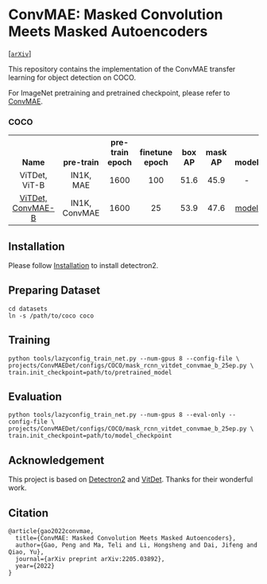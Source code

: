 # ConvMAE: Masked Convolution Meets Masked Autoencoders


[[`arXiv`](https://arxiv.org/abs/2205.03892)]

This repository contains the implementation of the ConvMAE transfer learning for object detection on COCO.

For ImageNet pretraining and pretrained checkpoint, please refer to [ConvMAE](https://github.com/Alpha-VL/ConvMAE).


### COCO

<table><tbody>
<!-- START TABLE -->
<!-- TABLE HEADER -->
<th valign="bottom">Name</th>
<th valign="bottom">pre-train</th>
<th valign="bottom">pre-train<br/>epoch</th>
<th valign="bottom">finetune<br/>epoch</th>
<th valign="bottom">box<br/>AP</th>
<th valign="bottom">mask<br/>AP</th>
<th valign="bottom">model</th>
<th valign="bottom">log</th>
<!-- TABLE BODY -->
<!-- ROW: mask_rcnn_vitdet_b_100ep -->
 <tr><td align="center">ViTDet, ViT-B</td>
<td align="center">IN1K, MAE</td>
<td align="center">1600</td>
<td align="center">100</td>
<td align="center">51.6</td>
<td align="center">45.9</td>
<td align="center">-</td>
<td align="center">-</td>
</tr>
<!-- ROW: mask_rcnn_vitdet_l_100ep -->
 <tr><td align="center"><a href="configs/COCO/mask_rcnn_vitdet_convmae_b_25ep.py">ViTDet, ConvMAE-B</a></td>
<td align="center">IN1K, ConvMAE</td>
<td align="center">1600</td>
<td align="center">25</td>
<td align="center">53.9</td>
<td align="center">47.6</td>
<td align="center"><a href="https://drive.google.com/file/d/1YAnoopUpLSorn9ugq8WGfPyhIDcFouTI/view?usp=sharing">model</a></td>
<td align="center"><a href="https://drive.google.com/file/d/1DccgEmvEQs6i_ZVGZESngIARznJVFDLY/view?usp=sharing">log</a></td>
</tr>
</tbody></table>


</tr>
</tbody></table>


## Installation

Please follow [Installation](https://detectron2.readthedocs.io/en/latest/tutorials/install.html) to install detectron2.

## Preparing Dataset

```
cd datasets
ln -s /path/to/coco coco
```

## Training
```
python tools/lazyconfig_train_net.py --num-gpus 8 --config-file \ 
projects/ConvMAEDet/configs/COCO/mask_rcnn_vitdet_convmae_b_25ep.py \
train.init_checkpoint=path/to/pretrained_model
```

## Evaluation
```
python tools/lazyconfig_train_net.py --num-gpus 8 --eval-only --config-file \ 
projects/ConvMAEDet/configs/COCO/mask_rcnn_vitdet_convmae_b_25ep.py \
train.init_checkpoint=path/to/model_checkpoint
```

## Acknowledgement
This project is based on [Detectron2](https://github.com/facebookresearch/detectron2) and [VitDet](https://github.com/facebookresearch/detectron2/tree/main/projects/ViTDet). Thanks for their wonderful work.

## Citation
```
@article{gao2022convmae,
  title={ConvMAE: Masked Convolution Meets Masked Autoencoders},
  author={Gao, Peng and Ma, Teli and Li, Hongsheng and Dai, Jifeng and Qiao, Yu},
  journal={arXiv preprint arXiv:2205.03892},
  year={2022}
}
```
